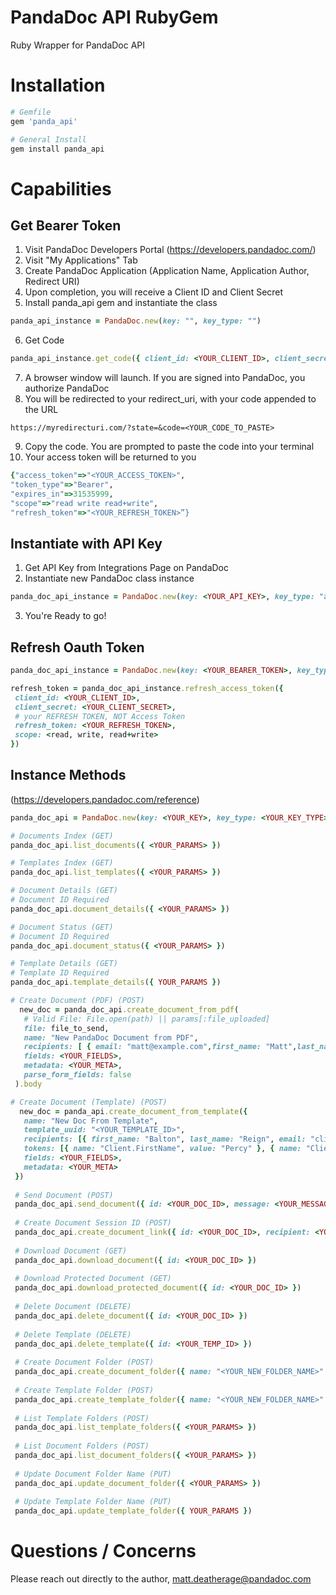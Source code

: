 # PandaDoc API RubyGem
Ruby Wrapper for PandaDoc API

# Installation 
```ruby 
# Gemfile
gem 'panda_api'
```
```ruby 
# General Install
gem install panda_api
```

# Capabilities 
 
 ## Get Bearer Token
 1. Visit PandaDoc Developers Portal (https://developers.pandadoc.com/)
 2. Visit "My Applications" Tab 
 3. Create PandaDoc Application (Application Name, Application Author, Redirect URI)
 4. Upon completion, you will receive a Client ID and Client Secret
 5. Install panda_api gem and instantiate the class 
```ruby 
panda_api_instance = PandaDoc.new(key: "", key_type: "")  
```
 6. Get Code 
 
 ```ruby
 panda_api_instance.get_code({ client_id: <YOUR_CLIENT_ID>, client_secret: <YOUR_CLIENT_SECRET>, redirect_uri: <YOUR_REDIRECT_URI> })
 ```
 7. A browser window will launch. If you are signed into PandaDoc, you authorize PandaDoc 
 8. You will be redirected to your redirect_uri, with your code appended to the URL 
 ```
 https://myredirecturi.com/?state=&code=<YOUR_CODE_TO_PASTE>
 ```
 9. Copy the code. You are prompted to paste the code into your terminal
 10. Your access token will be returned to you
 ```ruby
 {"access_token"=>"<YOUR_ACCESS_TOKEN>",
 "token_type"=>"Bearer",
 "expires_in"=>31535999,
 "scope"=>"read write read+write",
 "refresh_token"=>"<YOUR_REFRESH_TOKEN>”}
 ```
 
 ## Instantiate with API Key
 1. Get API Key from Integrations Page on PandaDoc 
 2. Instantiate new PandaDoc class instance 
 ```ruby
 panda_doc_api_instance = PandaDoc.new(key: <YOUR_API_KEY>, key_type: "api")
 ```
 3. You're Ready to go!
 
 ## Refresh Oauth Token
 ```ruby 
 panda_doc_api_instance = PandaDoc.new(key: <YOUR_BEARER_TOKEN>, key_type: "bearer")
 
 refresh_token = panda_doc_api_instance.refresh_access_token({
  client_id: <YOUR_CLIENT_ID>,
  client_secret: <YOUR_CLIENT_SECRET>,
  # your REFRESH TOKEN, NOT Access Token 
  refresh_token: <YOUR_REFRESH_TOKEN>,
  scope: <read, write, read+write>
 })
 ```
 
 ## Instance Methods 
 (https://developers.pandadoc.com/reference)
 ```ruby 
 panda_doc_api = PandaDoc.new(key: <YOUR_KEY>, key_type: <YOUR_KEY_TYPE>)
 
 # Documents Index (GET)
 panda_doc_api.list_documents({ <YOUR_PARAMS> })
 
 # Templates Index (GET)
 panda_doc_api.list_templates({ <YOUR_PARAMS> })
 
 # Document Details (GET)
 # Document ID Required
 panda_doc_api.document_details({ <YOUR_PARAMS> }) 
 
 # Document Status (GET)
 # Document ID Required
 panda_doc_api.document_status({ <YOUR_PARAMS> }) 
 
 # Template Details (GET)
 # Template ID Required
 panda_doc_api.template_details({ YOUR_PARAMS })
 
 # Create Document (PDF) (POST)
   new_doc = panda_doc_api.create_document_from_pdf(
    # Valid File: File.open(path) || params[:file_uploaded]
    file: file_to_send,
    name: "New PandaDoc Document from PDF",
    recipients: [ { email: "matt@example.com",first_name: "Matt",last_name: "sample",role: "u00"}],
    fields: <YOUR_FIELDS>,
    metadata: <YOUR_META>,
    parse_form_fields: false
  ).body
 
 # Create Document (Template) (POST)
   new_doc = panda_api.create_document_from_template({
    name: "New Doc From Template",
    template_uuid: "<YOUR_TEMPLATE_ID>",
    recipients: [{ first_name: "Balton", last_name: "Reign", email: "client@gmail.com" }],
    tokens: [{ name: "Client.FirstName", value: "Percy" }, { name: "Client.LastName", value: "Johnson" }],
    fields: <YOUR_FIELDS>,
    metadata: <YOUR_META>
  })
  
  # Send Document (POST)
  panda_doc_api.send_document({ id: <YOUR_DOC_ID>, message: <YOUR_MESSAGE>, subject: <YOUR_SUBJECT>, silent: true || false })
  
  # Create Document Session ID (POST)
  panda_doc_api.create_document_link({ id: <YOUR_DOC_ID>, recipient: <YOUR_RECIPIENT_EMAIL>, lifetime: 3600 })
  
  # Download Document (GET)
  panda_doc_api.download_document({ id: <YOUR_DOC_ID> })
  
  # Download Protected Document (GET)
  panda_doc_api.download_protected_document({ id: <YOUR_DOC_ID> })
  
  # Delete Document (DELETE)
  panda_doc_api.delete_document({ id: <YOUR_DOC_ID> })
  
  # Delete Template (DELETE)
  panda_doc_api.delete_template({ id: <YOUR_TEMP_ID> })
  
  # Create Document Folder (POST)
  panda_doc_api.create_document_folder({ name: "<YOUR_NEW_FOLDER_NAME>" })
  
  # Create Template Folder (POST)
  panda_doc_api.create_template_folder({ name: "<YOUR_NEW_FOLDER_NAME>" })
  
  # List Template Folders (POST)
  panda_doc_api.list_template_folders({ <YOUR_PARAMS> })
  
  # List Document Folders (POST)
  panda_doc_api.list_document_folders({ <YOUR_PARAMS> })
  
  # Update Document Folder Name (PUT)
  panda_doc_api.update_document_folder({ <YOUR_PARAMS> })
  
  # Update Template Folder Name (PUT)
  panda_doc_api.update_template_folder({ YOUR_PARAMS })
 ```
 
 # Questions / Concerns 
 Please reach out directly to the author, matt.deatherage@pandadoc.com 
